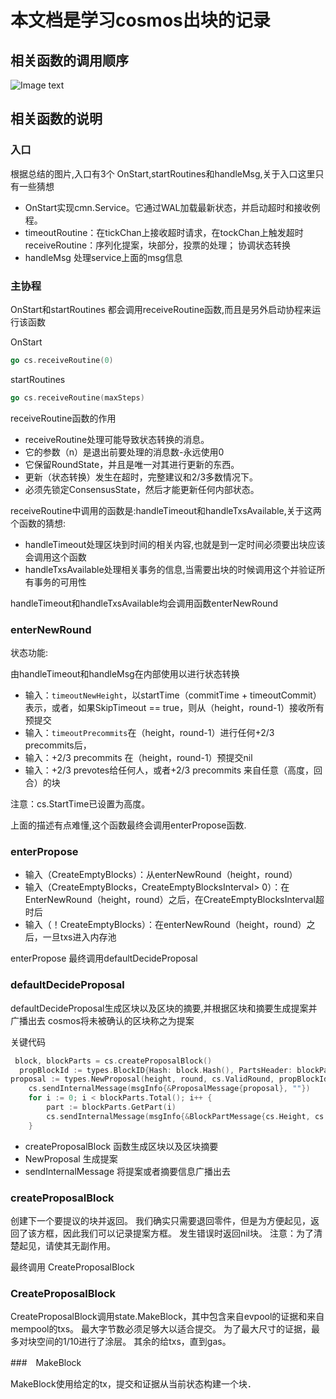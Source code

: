 # 本文档是学习cosmos出块的记录

## 相关函数的调用顺序
![Image text]([./filecoin_blockout.png](https://github.com/xuyp1991/cosmoslearnrecord/blob/master/tendermint/blockout/tendmint_blockout.png))

## 相关函数的说明

### 入口

根据总结的图片,入口有3个    OnStart,startRoutines和handleMsg,关于入口这里只有一些猜想

+  OnStart实现cmn.Service。它通过WAL加载最新状态，并启动超时和接收例程。
+  timeoutRoutine：在tickChan上接收超时请求，在tockChan上触发超时   receiveRoutine：序列化提案，块部分，投票的处理； 协调状态转换
+  handleMsg  处理service上面的msg信息


### 主协程

OnStart和startRoutines 都会调用receiveRoutine函数,而且是另外启动协程来运行该函数

OnStart

```state.go
go cs.receiveRoutine(0)
```

startRoutines

```state.go
go cs.receiveRoutine(maxSteps)
```

receiveRoutine函数的作用   

+ receiveRoutine处理可能导致状态转换的消息。
+ 它的参数（n）是退出前要处理的消息数-永远使用0
+ 它保留RoundState，并且是唯一对其进行更新的东西。
+ 更新（状态转换）发生在超时，完整建议和2/3多数情况下。
+ 必须先锁定ConsensusState，然后才能更新任何内部状态。

receiveRoutine中调用的函数是:handleTimeout和handleTxsAvailable,关于这两个函数的猜想:

+ handleTimeout处理区块到时间的相关内容,也就是到一定时间必须要出块应该会调用这个函数
+ handleTxsAvailable处理相关事务的信息,当需要出块的时候调用这个并验证所有事务的可用性

handleTimeout和handleTxsAvailable均会调用函数enterNewRound

### enterNewRound

状态功能:

由handleTimeout和handleMsg在内部使用以进行状态转换

+ 输入：`timeoutNewHeight`，以startTime（commitTime + timeoutCommit）表示，或者，如果SkipTimeout == true，则从（height，round-1）接收所有预提交
+ 输入：`timeoutPrecommits`在（height，round-1）进行任何+2/3 precommits后，
+ 输入：+2/3 precommits 在（height，round-1）预提交nil
+ 输入：+2/3 prevotes给任何人，或者+2/3 precommits 来自任意（高度，回合）的块

注意：cs.StartTime已设置为高度。

上面的描述有点难懂,这个函数最终会调用enterPropose函数.

### enterPropose

+ 输入（CreateEmptyBlocks）：从enterNewRound（height，round）
+ 输入（CreateEmptyBlocks，CreateEmptyBlocksInterval> 0）：在EnterNewRound（height，round）之后，在CreateEmptyBlocksInterval超时后
+ 输入（！CreateEmptyBlocks）：在enterNewRound（height，round）之后，一旦txs进入内存池
  
enterPropose 最终调用defaultDecideProposal

### defaultDecideProposal

defaultDecideProposal生成区块以及区块的摘要,并根据区块和摘要生成提案并广播出去    cosmos将未被确认的区块称之为提案

关键代码

```state.go
 block, blockParts = cs.createProposalBlock()
  propBlockId := types.BlockID{Hash: block.Hash(), PartsHeader: blockParts.Header()}
proposal := types.NewProposal(height, round, cs.ValidRound, propBlockId)//round这个参数是否有意义?
    cs.sendInternalMessage(msgInfo{&ProposalMessage{proposal}, ""})
    for i := 0; i < blockParts.Total(); i++ {
        part := blockParts.GetPart(i)
        cs.sendInternalMessage(msgInfo{&BlockPartMessage{cs.Height, cs.Round, part}, ""})
    }
```

+ createProposalBlock 函数生成区块以及区块摘要
+ NewProposal 生成提案
+ sendInternalMessage 将提案或者摘要信息广播出去

### createProposalBlock

创建下一个要提议的块并返回。 我们确实只需要退回零件，但是为方便起见，返回了该方框，因此我们可以记录提案方框。 发生错误时返回nil块。 注意：为了清楚起见，请使其无副作用。

最终调用  CreateProposalBlock

### CreateProposalBlock

CreateProposalBlock调用state.MakeBlock，其中包含来自evpool的证据和来自mempool的txs。 最大字节数必须足够大以适合提交。 为了最大尺寸的证据，最多对块空间的1/10进行了涂层。 其余的给txs，直到gas。

###　MakeBlock

MakeBlock使用给定的tx，提交和证据从当前状态构建一个块．

